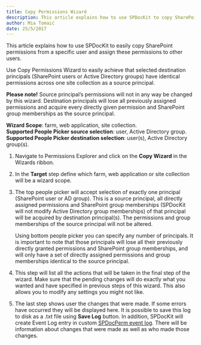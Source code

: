 ```yaml
---
title: Copy Permissions Wizard
description: This article explains how to use SPDocKit to copy SharePoint permissions from a specific user and assign these permissions to other users.
author: Mia Tomaić
date: 25/5/2017
---
```


This article explains how to use SPDocKit to easily copy SharePoint permissions from a specific user and assign these permissions to other users.

Use Copy Permissions Wizard to easily achieve that selected destination principals (SharePoint users or Active Directory groups) have identical permissions across one site collection as a source principal.

**Please note!** Source principal’s permissions will not in any way be changed by this wizard. Destination principals will lose all previously assigned permissions and acquire every directly given permission and SharePoint group memberships as the source principal.

**Wizard Scope**: farm, web application, site collection.  
**Supported People Picker source selection**: user, Active Directory group.  
**Supported People Picker destination selection**: user(s), Active Directory group(s).

1.  Navigate to Permissions Explorer and click on the **Copy Wizard** in the Wizards ribbon.

2. In the **Target** step define which farm, web application or site collection will be a wizard scope. 

3. The top people picker will accept selection of exactly one principal (SharePoint user or AD group). This is a source principal, all directly assigned permissions and SharePoint group memberships (SPDocKit will not modify  Active Directory group memberships) of that principal will be acquired by destination principal(s). The permissions and group memberships of the source principal will not be altered.

    Using bottom people picker you can specify any number of principals. It is important to note that those principals will lose all their previously directly granted permissions and SharePoint group memberships, and will only have a set of directly assigned permissions and group memberships identical to the source principal.

4. This step will list all the actions that will be taken in the final step of the wizard. Make sure that the pending changes will do exactly what you wanted and have specified in previous steps of this wizard. This also allows you to modify any settings you might not like.

5. The last step shows user the changes that were made. If some errors have occurred they will be displayed here. It is possible to save this log to disk as a .txt file using **Save Log** button. In addition, SPDocKit will create Event Log entry in custom [SPDocPerm event log](#internal/permission-management/spdockit-permission-management-event-log). There will be information about changes that were made as well as who made those changes.
